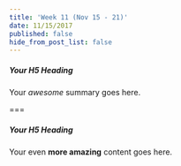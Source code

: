 ```yaml
---
title: 'Week 11 (Nov 15 - 21)'
date: 11/15/2017
published: false
hide_from_post_list: false
---
```


##### Your H5 Heading
Your _awesome_ summary goes here.

===

##### Your H5 Heading
Your even **more amazing** content goes here.
